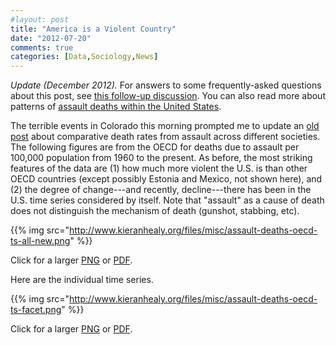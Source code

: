 ```yaml
---
#layout: post
title: "America is a Violent Country"
date: "2012-07-20"
comments: true
categories: [Data,Sociology,News]
---
```


*Update (December 2012).* For answers to some frequently-asked questions about this post, see [this follow-up discussion](http://www.kieranhealy.org/blog/archives/2012/12/18/assault-death-rates-in-america-some-follow-up/). You can also read more about patterns of [assault deaths within the United States](http://www.kieranhealy.org/blog/archives/2012/07/21/assault-deaths-within-the-united-states/).

The terrible events in Colorado this morning prompted me to update an [old post](http://kieranhealy.org/blog/archives/2005/03/24/violent-societies/) about comparative death rates from assault across different societies. The following figures are from the OECD for deaths due to assault per 100,000 population from 1960 to the present. As before, the most striking features of the data are (1) how much more violent the U.S. is than other OECD countries (except possibly Estonia and Mexico, not shown here), and (2) the degree of change---and recently, decline---there has been in the U.S. time series considered by itself. Note that "assault" as a cause of death does not distinguish the mechanism of death (gunshot, stabbing, etc). 

{{% img src="http://www.kieranhealy.org/files/misc/assault-deaths-oecd-ts-all-new.png" %}}

Click for a larger [PNG](http://www.kieranhealy.org/files/misc/assault-deaths-oecd-ts-all-new.png) or [PDF](http://www.kieranhealy.org/files/misc/assault-deaths-oecd-ts-all-new.pdf).

Here are the individual time series.

{{% img src="http://www.kieranhealy.org/files/misc/assault-deaths-oecd-ts-facet.png" %}}

Click for a larger [PNG](http://www.kieranhealy.org/files/misc/assault-deaths-oecd-ts-facet.png) or [PDF](http://www.kieranhealy.org/files/misc/assault-deaths-oecd-ts-facet.pdf).
